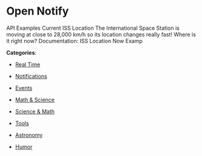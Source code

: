# Open Notify

API Examples Current ISS Location The International Space Station is moving at close to 28,000 km/h so its location changes really fast! Where is it right now? Documentation: ISS Location Now Examp

**Categories**:

- [Real Time](https://github/apis-list/apis-list#real-time)

- [Notifications](https://github/apis-list/apis-list#notifications)

- [Events](https://github/apis-list/apis-list#events)

- [Math & Science](https://github/apis-list/apis-list#math-and-science)

- [Science & Math](https://github/apis-list/apis-list#science-and-math)

- [Tools](https://github/apis-list/apis-list#tools)

- [Astronomy](https://github/apis-list/apis-list#astronomy)

- [Humor](https://github/apis-list/apis-list#humor)




